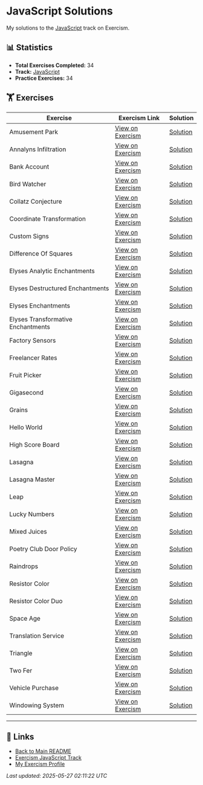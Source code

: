 # JavaScript Solutions

My solutions to the [JavaScript](https://exercism.org/tracks/javascript) track on Exercism.

## 📊 Statistics

- **Total Exercises Completed:** 34
- **Track:** [JavaScript](https://exercism.org/tracks/javascript)
- **Practice Exercises:** 34

## 🏋️ Exercises

| Exercise | Exercism Link | Solution |
|----------|---------------|----------|
| Amusement Park | [View on Exercism](https://exercism.org/tracks/javascript/exercises/amusement-park) | [Solution](amusement-park/README.md) |
| Annalyns Infiltration | [View on Exercism](https://exercism.org/tracks/javascript/exercises/annalyns-infiltration) | [Solution](annalyns-infiltration/README.md) |
| Bank Account | [View on Exercism](https://exercism.org/tracks/javascript/exercises/bank-account) | [Solution](bank-account/README.md) |
| Bird Watcher | [View on Exercism](https://exercism.org/tracks/javascript/exercises/bird-watcher) | [Solution](bird-watcher/README.md) |
| Collatz Conjecture | [View on Exercism](https://exercism.org/tracks/javascript/exercises/collatz-conjecture) | [Solution](collatz-conjecture/README.md) |
| Coordinate Transformation | [View on Exercism](https://exercism.org/tracks/javascript/exercises/coordinate-transformation) | [Solution](coordinate-transformation/README.md) |
| Custom Signs | [View on Exercism](https://exercism.org/tracks/javascript/exercises/custom-signs) | [Solution](custom-signs/README.md) |
| Difference Of Squares | [View on Exercism](https://exercism.org/tracks/javascript/exercises/difference-of-squares) | [Solution](difference-of-squares/README.md) |
| Elyses Analytic Enchantments | [View on Exercism](https://exercism.org/tracks/javascript/exercises/elyses-analytic-enchantments) | [Solution](elyses-analytic-enchantments/README.md) |
| Elyses Destructured Enchantments | [View on Exercism](https://exercism.org/tracks/javascript/exercises/elyses-destructured-enchantments) | [Solution](elyses-destructured-enchantments/README.md) |
| Elyses Enchantments | [View on Exercism](https://exercism.org/tracks/javascript/exercises/elyses-enchantments) | [Solution](elyses-enchantments/README.md) |
| Elyses Transformative Enchantments | [View on Exercism](https://exercism.org/tracks/javascript/exercises/elyses-transformative-enchantments) | [Solution](elyses-transformative-enchantments/README.md) |
| Factory Sensors | [View on Exercism](https://exercism.org/tracks/javascript/exercises/factory-sensors) | [Solution](factory-sensors/README.md) |
| Freelancer Rates | [View on Exercism](https://exercism.org/tracks/javascript/exercises/freelancer-rates) | [Solution](freelancer-rates/README.md) |
| Fruit Picker | [View on Exercism](https://exercism.org/tracks/javascript/exercises/fruit-picker) | [Solution](fruit-picker/README.md) |
| Gigasecond | [View on Exercism](https://exercism.org/tracks/javascript/exercises/gigasecond) | [Solution](gigasecond/README.md) |
| Grains | [View on Exercism](https://exercism.org/tracks/javascript/exercises/grains) | [Solution](grains/README.md) |
| Hello World | [View on Exercism](https://exercism.org/tracks/javascript/exercises/hello-world) | [Solution](hello-world/README.md) |
| High Score Board | [View on Exercism](https://exercism.org/tracks/javascript/exercises/high-score-board) | [Solution](high-score-board/README.md) |
| Lasagna | [View on Exercism](https://exercism.org/tracks/javascript/exercises/lasagna) | [Solution](lasagna/README.md) |
| Lasagna Master | [View on Exercism](https://exercism.org/tracks/javascript/exercises/lasagna-master) | [Solution](lasagna-master/README.md) |
| Leap | [View on Exercism](https://exercism.org/tracks/javascript/exercises/leap) | [Solution](leap/README.md) |
| Lucky Numbers | [View on Exercism](https://exercism.org/tracks/javascript/exercises/lucky-numbers) | [Solution](lucky-numbers/README.md) |
| Mixed Juices | [View on Exercism](https://exercism.org/tracks/javascript/exercises/mixed-juices) | [Solution](mixed-juices/README.md) |
| Poetry Club Door Policy | [View on Exercism](https://exercism.org/tracks/javascript/exercises/poetry-club-door-policy) | [Solution](poetry-club-door-policy/README.md) |
| Raindrops | [View on Exercism](https://exercism.org/tracks/javascript/exercises/raindrops) | [Solution](raindrops/README.md) |
| Resistor Color | [View on Exercism](https://exercism.org/tracks/javascript/exercises/resistor-color) | [Solution](resistor-color/README.md) |
| Resistor Color Duo | [View on Exercism](https://exercism.org/tracks/javascript/exercises/resistor-color-duo) | [Solution](resistor-color-duo/README.md) |
| Space Age | [View on Exercism](https://exercism.org/tracks/javascript/exercises/space-age) | [Solution](space-age/README.md) |
| Translation Service | [View on Exercism](https://exercism.org/tracks/javascript/exercises/translation-service) | [Solution](translation-service/README.md) |
| Triangle | [View on Exercism](https://exercism.org/tracks/javascript/exercises/triangle) | [Solution](triangle/README.md) |
| Two Fer | [View on Exercism](https://exercism.org/tracks/javascript/exercises/two-fer) | [Solution](two-fer/README.md) |
| Vehicle Purchase | [View on Exercism](https://exercism.org/tracks/javascript/exercises/vehicle-purchase) | [Solution](vehicle-purchase/README.md) |
| Windowing System | [View on Exercism](https://exercism.org/tracks/javascript/exercises/windowing-system) | [Solution](windowing-system/README.md) |

---

## 🔗 Links

- [Back to Main README](../README.md)
- [Exercism JavaScript Track](https://exercism.org/tracks/javascript)
- [My Exercism Profile](https://exercism.org/profiles/princemuel)

*Last updated: 2025-05-27 02:11:22 UTC*
